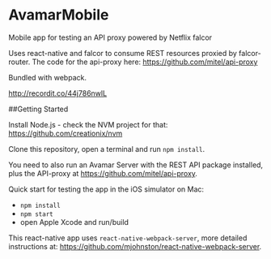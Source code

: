 # AvamarMobile
Mobile app for testing an API proxy powered by Netflix falcor

Uses react-native and falcor to consume REST resources proxied by falcor-router.
The code for the api-proxy here: https://github.com/mitel/api-proxy

Bundled with webpack.

http://recordit.co/44j786nwlL

##Getting Started

Install Node.js - check the NVM project for that: https://github.com/creationix/nvm

Clone this repository, open a terminal and run `npm install`.

You need to also run an Avamar Server with the REST API package installed, plus the API-proxy at https://github.com/mitel/api-proxy.

Quick start for testing the app in the iOS simulator on Mac:
- `npm install`
- `npm start`
- open Apple Xcode and run/build

This react-native app uses `react-native-webpack-server`, more detailed instructions at: https://github.com/mjohnston/react-native-webpack-server.

